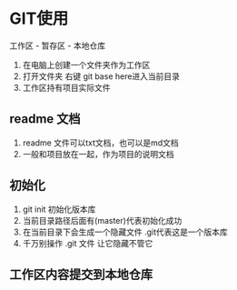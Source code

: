 # GIT使用
工作区 - 暂存区 - 本地仓库
1. 在电脑上创建一个文件夹作为工作区
2. 打开文件夹 右键 git base here进入当前目录
3. 工作区持有项目实际文件



## readme 文档
1. readme 文件可以txt文档，也可以是md文档
2. 一般和项目放在一起，作为项目的说明文档


## 初始化
1. git init 初始化版本库
2. 当前目录路径后面有(master)代表初始化成功
3. 在当前目录下会生成一个隐藏文件 .git代表这是一个版本库
4. 千万别操作 .git 文件   让它隐藏不管它


## 工作区内容提交到本地仓库